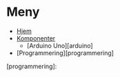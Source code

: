 # Meny
- [Hjem][hjem]
- [Komponenter][komponenter]
  * [Arduino Uno][arduino]
- [Programmering][programmering]

[hjem]: https://github.com/fjukstad/uit-luft-arduino/wiki/hjem
[komponenter]: https://github.com/fjukstad/uit-luft-arduino/wiki/Komponenter
[programmering]: 